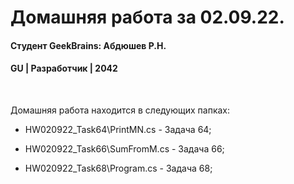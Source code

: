 # Домашняя работа за 02.09.22.
#### Студент GeekBrains: Абдюшев Р.Н.
#### GU | Разработчик | 2042
<br>

Домашняя работа находится в следующих папках:
* HW020922_Task64\PrintMN.cs - Задача 64;

* HW020922_Task66\SumFromM.cs - Задача 66;

* HW020922_Task68\Program.cs - Задача 68;



